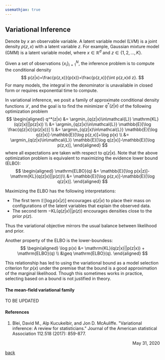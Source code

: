 ```yaml
---
usemathjax: true
---
```


## Variational Inference

Denote by $x$ an observable variable. A latent variable model (LVM) is a joint density $p(z,x)$ with a latent variable $z$. For example, Gaussian mixture model (GMM) is a latent variable model, where $x\in\mathbb{R}^{d}$ and $z \in \{1,2,...,K\}$.

Given a set of observations $\{x_i\}_{i=1}^{N}$, the inference problem is to compute the conditional density 
$$
    p(z|x)=\frac{p(z,x)}{p(x)}=\frac{p(z,x)}{\int p(z,x)d z}.
$$
For many models, the integral in the denominator is unavailable in closed form or requires exponential time to compute.

In variational inference, we posit a family of approximate conditional density functions $\mathcal{L}$, and the goal is to find the minimizer $q^*(z|x)$ of the following optimization problem
$$
\begin{aligned}
q^*(z|x) &= \argmin_{q(z|x)\in\mathcal{L}} \mathrm{KL}(q(z|x)||p(z|x))  \\
&= \argmin_{q(z|x)\in\mathcal{L}} \mathbb{E}[\log \frac{q(z|x)}{p(z|x)}] \\
&= \argmin_{q(z|x)\in\mathcal{L}} \mathbb{E}[\log q(z|x)]-\mathbb{E}[\log p(z,x)]+\log p(x) \\
&= \argmin_{q(z|x)\in\mathcal{L}} \mathbb{E}[\log q(z|x)]-\mathbb{E}[\log p(z,x)],
\end{aligned}
$$
where all expectations are taken with respect to $q(z|x)$. Note that the above optimization problem is equivalent to maximizing the evidence lower bound (ELBO):
$$
\begin{aligned}
    \mathrm{ELBO}(q) &= \mathbb{E}[\log p(x|z)]-\mathrm{KL}(q(z|x)||p(z))\\
    &= \mathbb{E}[\log p(z,x)]-\mathbb{E}[\log q(z|x)].
\end{aligned}
$$

Maximizing the ELBO has the following interpretations:
*  The first term $\mathbb{E}[\log p(x|z)]$ encourages $q(z|x)$ to place their mass on configurations of the latent variables that explain the observed data. 
* The second term $-\mathrm{KL}(q(z|x)||p(z))$ encourages densities close to the prior $p(z)$. 

Thus the variational objective mirrors the usual balance between likelihood and prior.

Another property of the ELBO is the lower-boundess:
$$
\begin{aligned}
    \log p(x) &= \mathrm{KL}(q(z|x)||p(z|x)) + \mathrm{ELBO}(q) \\
    &\geq \mathrm{ELBO}(q).
\end{aligned}
$$

This relationship has led to using the variational bound as a model selection criterion for $p(x)$ under the premise that the bound is a good approximation of the marginal likelihood. Though this sometimes works in practice, selecting based on a bound is not justified in theory.

#### The mean-field variational family
TO BE UPDATED

#### References
1. Blei, David M., Alp Kucukelbir, and Jon D. McAuliffe. "Variational inference: A review for statisticians." Journal of the American statistical Association 112.518 (2017): 859-877.

<div style="text-align: right"> May 31, 2020 </div>

[<u>back</u>](../../ML.md)